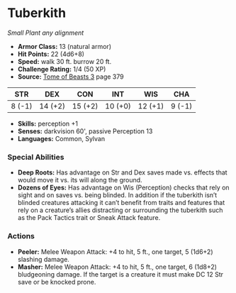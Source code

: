# Tuberkith

*Small* *Plant* *any alignment*

- **Armor Class:** 13 (natural armor)
- **Hit Points:** 22 (4d6+8)
- **Speed:** walk 30 ft. burrow 20 ft.
- **Challenge Rating:** 1/4 (50 XP)
- **Source:** [Tome of Beasts 3](https://koboldpress.com/kpstore/product/tome-of-beasts-3-for-5th-edition/) page 379

| STR | DEX | CON | INT | WIS | CHA |
| --- | --- | --- | --- | --- | --- |
| 8 (-1) | 14 (+2) | 15 (+2) | 10 (+0) | 12 (+1) | 9 (-1) |

- **Skills:** perception +1
- **Senses:** darkvision 60', passive Perception 13
- **Languages:** Common, Sylvan
### Special Abilities
- **Deep Roots:** Has advantage on Str and Dex saves made vs. effects that would move it vs. its will along the ground.
- **Dozens of Eyes:** Has advantage on Wis (Perception) checks that rely on sight and on saves vs. being blinded. In addition if the tuberkith isn’t blinded creatures attacking it can’t benefit from traits and features that rely on a creature’s allies distracting or surrounding the tuberkith such as the Pack Tactics trait or Sneak Attack feature.
### Actions
- **Peeler:** Melee Weapon Attack: +4 to hit, 5 ft., one target, 5 (1d6+2) slashing damage.
- **Masher:** Melee Weapon Attack: +4 to hit, 5 ft., one target, 6 (1d8+2) bludgeoning damage. If the target is a creature it must make DC 12 Str save or be knocked prone.


